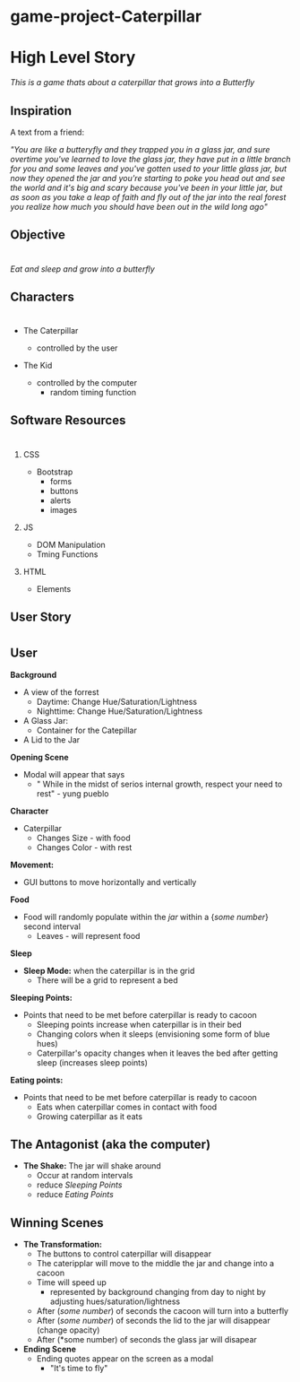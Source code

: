# game-project-Caterpillar


# High Level Story
*This is a game thats about a caterpillar that grows into a Butterfly*

## Inspiration

A text from a friend:

*"You are like a butteryfly and they trapped you in a glass jar, and sure overtime you've learned to love the glass jar, they have put in a little branch for you and some leaves and you've gotten used to your little glass jar, but now they opened the jar and you're starting to poke you head out and see the world and it's big and scary because you've been in your little jar, but as soon as you take a leap of faith and fly out of the jar into the real forest you realize how much you should have been out in the wild long ago"*



## Objective
#
 *Eat and sleep and grow into a butterfly*

## Characters
#
- The Caterpillar
     - controlled by the user

- The Kid
     - controlled by the computer
        - random timing function

## Software Resources
#
1. CSS
    - Bootstrap
        - forms
        - buttons
        - alerts
        - images

2. JS
    - DOM Manipulation
    - Tming Functions

3. HTML
    - Elements

## User Story
#
## User

**Background**
 - A view of the forrest
     - Daytime: Change Hue/Saturation/Lightness
     - Nighttime: Change  Hue/Saturation/Lightness
 - A Glass Jar:
     - Container for the Catepillar
 - A Lid to the Jar

 **Opening Scene**
  - Modal will appear that says
     -  " While in the midst of serios internal growth, respect your need to rest" - yung pueblo 

 **Character**
  - Caterpillar
     - Changes Size - with food
     - Changes Color - with rest

**Movement:**
   -  GUI buttons to move horizontally and vertically

**Food**
 - Food will randomly populate within the *jar* within a {*some number*} second interval
     - Leaves - will represent food

 **Sleep**
 - **Sleep Mode:** when the caterpillar is in the grid
    - There will be a grid to represent a bed

  **Sleeping Points:**
  - Points that need to be met before caterpillar is ready to cacoon
    - Sleeping points increase when caterpillar is in their bed
    - Changing colors when it sleeps (envisioning some form of blue hues)
    - Caterpillar's opacity changes when it leaves the bed after getting sleep (increases sleep points)

  **Eating points:**
  -  Points that need to be met before caterpillar is ready to cacoon
        -  Eats when caterpillar comes in contact with food
        -  Growing caterpillar as it eats

## The Antagonist (aka the computer)
  - **The Shake:** The jar will shake around
     - Occur at random intervals
     -  reduce *Sleeping Points*
     - reduce *Eating Points*

## Winning Scenes
  - **The Transformation:**
     - The buttons to control caterpillar will disappear
     - The cateripplar will move to the middle the jar and change into a cacoon
     - Time will speed up 
        - represented by background changing from day to night by adjusting hues/saturation/lightness 
     - After (*some number*) of seconds the cacoon will turn into a butterfly
    - After (*some number*) of seconds the lid to the jar will disappear (change opacity)
    - After (*some number) of seconds the glass jar will disapear
  - **Ending Scene**
    - Ending quotes appear on the screen as a modal
         - "It's time to fly"



 







